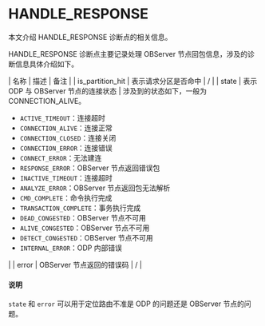 # HANDLE_RESPONSE

本文介绍 HANDLE_RESPONSE 诊断点的相关信息。

HANDLE_RESPONSE 诊断点主要记录处理 OBServer 节点回包信息，涉及的诊断信息具体介绍如下。

| 名称    | 描述     | 备注     |
| is_partition_hit | 表示请求分区是否命中  |  /  |
| state | 表示 ODP 与 OBServer 节点的连接状态 | 涉及到的状态如下，一般为 CONNECTION_ALIVE。<ul><li><code>ACTIVE_TIMEOUT</code>：连接超时</li><li><code>CONNECTION_ALIVE</code>：连接正常</li><li><code>CONNECTION_CLOSED</code>：连接关闭</li><li><code>CONNECTION_ERROR</code>：连接错误</li><li><code>CONNECT_ERROR</code>：无法建连</li><li><code>RESPONSE_ERROR</code>：OBServer 节点返回错误包</li><li><code>INACTIVE_TIMEOUT</code>：连接超时</li><li><code>ANALYZE_ERROR</code>：OBServer 节点返回包无法解析</li><li><code>CMD_COMPLETE</code>：命令执行完成</li><li><code>TRANSACTION_COMPLETE</code>：事务执行完成</li><li><code>DEAD_CONGESTED</code>：OBServer 节点不可用</li><li><code>ALIVE_CONGESTED</code>：OBServer 节点不可用</li><li><code>DETECT_CONGESTED</code>：OBServer 节点不可用</li><li><code>INTERNAL_ERROR</code>：ODP 内部错误</li></ul>  |
| error | OBServer 节点返回的错误码  | /    |

<main id="notice" type='explain'>
   <h4>说明</h4>
   <p><code>state</code> 和 <code>error</code> 可以用于定位路由不准是 ODP 的问题还是 OBServer 节点的问题。</p>
</main>
